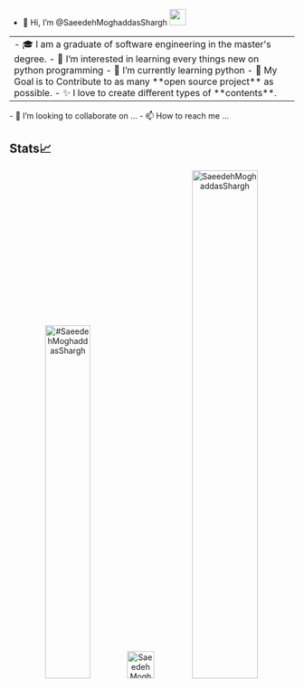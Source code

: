 - 👋 Hi, I’m @SaeedehMoghaddasShargh <img src="https://github.com/TheDudeThatCode/TheDudeThatCode/blob/master/Assets/Hi.gif" width="29px">
<table>
  <tr>
    <td>
      - 🎓 I am a graduate of software engineering in the master's degree.
      - 👀 I’m interested in learning every things new on python programming
      - 🌱 I’m currently learning python 
      - 🎯 My Goal is to Contribute to as many **open source project** as possible.
      - ✨ I love to create different types of **contents**.
    </td>
  </tr>
</table>
- 💞️ I’m looking to collaborate on ...
- 📫 How to reach me ...


## Stats📈
<p align="center">
<img width="40%" src="https://github-readme-stats.vercel.app/api/top-langs?username=#SaeedehMoghaddasShargh&show_icons=true&theme=dracula&title_color=ff8000&text_color=ffffff&bg_color=6a6a6a&locale=en&layout=compact&hide_border=true" alt="#SaeedehMoghaddasShargh" />
<img width="48" src="https://github-readme-stats.vercel.app/api?username=#SaeedehMoghaddasShargh&show_icons=true&theme=dracula&title_color=ff8000&text_color=ffffff&bg_color=6a6a6a&locale=en&hide_border=true" alt="SaeedehMoghaddasShargh" />
<img width="48%" src="https://github-readme-streak-stats.herokuapp.com/?user=#SaeedehMoghaddasShargh&theme=highcontrast&hide_border=true" alt="SaeedehMoghaddasShargh" />
</p>


<!---
SaeedehMoghaddasShargh/SaeedehMoghaddasShargh is a ✨ special ✨ repository because its `README.md` (this file) appears on your GitHub profile.
You can click the Preview link to take a look at your changes.
--->
